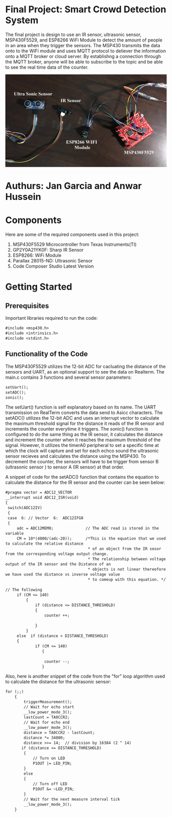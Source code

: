 # Final Project: Smart Crowd Detection System
The final project is design to use an IR sensor, ultrasonic sensor, MSP430F5529, and ESP8266 WiFi Module to 
detect the amount of people in an area when they trigger the sensors. The MSP430 transmits the data onto to the WiFi module 
and uses MQTT protocol to deliever the information onto a MQTT broker or cloud server. By establishng a connection through the 
MQTT broker, anyone will be able to subscribe to the topic and be able to see the real time data of the counter.     

![alt text](https://github.com/RU09342-F18/intro-to-embedded-final-project-convertoboxers_final/blob/master/ImageOfSystem.JPG)

# Authurs: Jan Garcia and Anwar Hussein 

# Components
Here are some of the required components used in this project:

1. MSP430F5529 Microcontroller from Texas Instruments(TI)
2. GP2Y0A21YK0F: Sharp IR Sensor
3. ESP8266: WiFi Module
4. Parallax 28015-ND: Ultrasonic Sensor
5. Code Composer Studio Latest Version

# Getting Started
## Prerequisites
Important libraries required to run the code:
```
#include <msp430.h>
#include <intrinsics.h>
#include <stdint.h>
```

## Functionality of the Code
The MSP430F5529 utilizes the 12-bit ADC for cacluating the distance of the sensors and UART, as an optional support to see the data on Realterm.
The main.c contains 3 functions and several sensor parameters:
```
setUart();
setADC();
sonic();
```
The setUart() function is self explanatory based on its name. The UART transmission on RealTerm converts the data send to Asicc characters. The setADC() utilizes the 12-bit ADC and uses an interrupt vector to calculate the maximum threshold signal for the distance it reads of the IR sensor and increments the counter everytime it triggers. The sonic() function is configured to do the same thing as the IR sensor, it calculates the distance and increment the counter when it reaches the maximum threshold of the signal. However, it utilizes the timerA0 peripheral to set a specific time at which the clock will capture and set for each echco sound the ultrasonic sensor recieves and calculates the distance using the MSP430. To decrement the counter, the sensors will have to be trigger from sensor B (ultrasonic sensor ) to sensor A (IR sensor) at that order. 

A snippet of code for the setADC() function that contains the equation to calculate the distance for the IR sensor and the counter can be seen below:
```
#pragma vector = ADC12_VECTOR
__interrupt void ADC12_ISR(void)
{
 switch(ADC12IV)
 {
 case  6: // Vector  6:  ADC12IFG0
 {
     adc = ADC12MEM0;              // The ADC read is stored in the variable
     CM = 10*(4800/(adc-20));      /*This is the equation that we used to calculate the relative distance
                                    * of an object from the IR sesor from the corresponding voltage output change.
                                    * The relationship between voltage output of the IR sensor and the Distance of an
                                    * objects is not linear thereofore we have used the distance vs inverse voltage value
                                    * to comeup with this equation. */
 
// The following 
     if (CM <= 140)
         { 
             if (distance <= DISTANCE_THRESHOLD)
             {
                 counter ++;

             }
         }
     else  if (distance < DISTANCE_THRESHOLD)
     {
             if (CM <= 140)
                {
                     
                 counter --;
                }
```

Also, here is another snippet of the code from the "for" loop algorithm used to calculate the distance for the ultrasonic sensor:
```
for (;;)
    {
        triggerMeasurement();
        // Wait for echo start
        __low_power_mode_3();
        lastCount = TA0CCR2;
        // Wait for echo end
        __low_power_mode_3();
        distance = TA0CCR2 - lastCount;
        distance *= 34000;
        distance >>= 14;  // division by 16384 (2 ^ 14)
       if (distance <= DISTANCE_THRESHOLD)
        {
            // Turn on LED
            P1OUT |= LED_PIN;
        }
        else
        {
            // Turn off LED
            P1OUT &= ~LED_PIN;
        }
        // Wait for the next measure interval tick
        __low_power_mode_3();
    }
```
